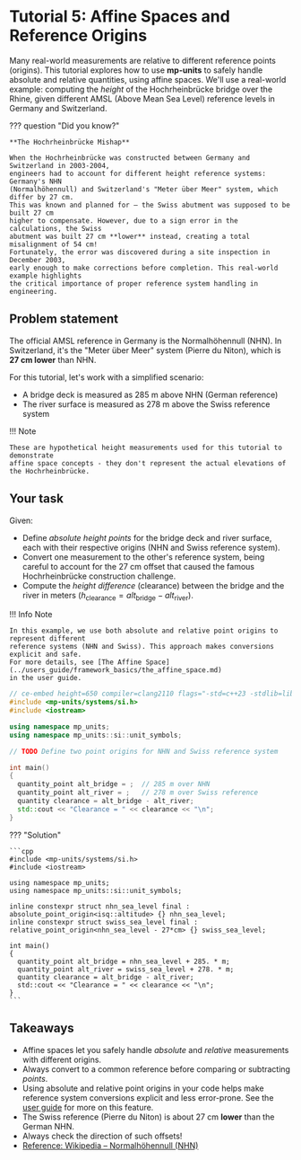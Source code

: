 # Tutorial 5: Affine Spaces and Reference Origins

Many real-world measurements are relative to different reference points (origins).
This tutorial explores how to use **mp-units** to safely handle absolute and relative quantities,
using affine spaces. We'll use a real-world example: computing the _height_ of the
Hochrheinbrücke bridge over the Rhine, given different AMSL (Above Mean Sea Level) reference
levels in Germany and Switzerland.

??? question "Did you know?"

    **The Hochrheinbrücke Mishap**

    When the Hochrheinbrücke was constructed between Germany and Switzerland in 2003-2004,
    engineers had to account for different height reference systems: Germany's NHN
    (Normalhöhennull) and Switzerland's "Meter über Meer" system, which differ by 27 cm.
    This was known and planned for – the Swiss abutment was supposed to be built 27 cm
    higher to compensate. However, due to a sign error in the calculations, the Swiss
    abutment was built 27 cm **lower** instead, creating a total misalignment of 54 cm!
    Fortunately, the error was discovered during a site inspection in December 2003,
    early enough to make corrections before completion. This real-world example highlights
    the critical importance of proper reference system handling in engineering.

## Problem statement

The official AMSL reference in Germany is the Normalhöhennull (NHN).
In Switzerland, it's the "Meter über Meer" system (Pierre du Niton),
which is **27 cm lower** than NHN.

For this tutorial, let's work with a simplified scenario:

- A bridge deck is measured as 285 m above NHN (German reference)
- The river surface is measured as 278 m above the Swiss reference system

!!! Note

    These are hypothetical height measurements used for this tutorial to demonstrate
    affine space concepts - they don't represent the actual elevations of the Hochrheinbrücke.

## Your task

Given:

- Define _absolute height points_ for the bridge deck and river surface, each with their
  respective origins (NHN and Swiss reference system).
- Convert one measurement to the other's reference system, being careful to account for the
  27 cm offset that caused the famous Hochrheinbrücke construction challenge.
- Compute the _height difference_ (clearance) between the bridge and the river in meters
  ($h_\text{clearance} = alt_\text{bridge} - alt_\text{river}$).

!!! Info Note

    In this example, we use both absolute and relative point origins to represent different
    reference systems (NHN and Swiss). This approach makes conversions explicit and safe.
    For more details, see [The Affine Space](../users_guide/framework_basics/the_affine_space.md)
    in the user guide.

```cpp
// ce-embed height=650 compiler=clang2110 flags="-std=c++23 -stdlib=libc++ -O3" mp-units=trunk
#include <mp-units/systems/si.h>
#include <iostream>

using namespace mp_units;
using namespace mp_units::si::unit_symbols;

// TODO Define two point origins for NHN and Swiss reference system

int main()
{
  quantity_point alt_bridge = ;  // 285 m over NHN
  quantity_point alt_river = ;   // 278 m over Swiss reference
  quantity clearance = alt_bridge - alt_river;
  std::cout << "Clearance = " << clearance << "\n";
}
```

??? "Solution"

    ```cpp
    #include <mp-units/systems/si.h>
    #include <iostream>

    using namespace mp_units;
    using namespace mp_units::si::unit_symbols;

    inline constexpr struct nhn_sea_level final : absolute_point_origin<isq::altitude> {} nhn_sea_level;
    inline constexpr struct swiss_sea_level final : relative_point_origin<nhn_sea_level - 27*cm> {} swiss_sea_level;

    int main()
    {
      quantity_point alt_bridge = nhn_sea_level + 285. * m;
      quantity_point alt_river = swiss_sea_level + 278. * m;
      quantity clearance = alt_bridge - alt_river;
      std::cout << "Clearance = " << clearance << "\n";
    }
    ```

## Takeaways

- Affine spaces let you safely handle _absolute_ and _relative_ measurements with
  different origins.
- Always convert to a common reference before comparing or subtracting _points_.
- Using absolute and relative point origins in your code helps make reference system
  conversions explicit and less error-prone.
  See the [user guide](../users_guide/framework_basics/the_affine_space.md) for more on
  this feature.
- The Swiss reference (Pierre du Niton) is about 27 cm **lower** than the German NHN.
- Always check the direction of such offsets!
- [Reference: Wikipedia – Normalhöhennull (NHN)](https://en.wikipedia.org/wiki/Normalh%C3%B6hennull)
